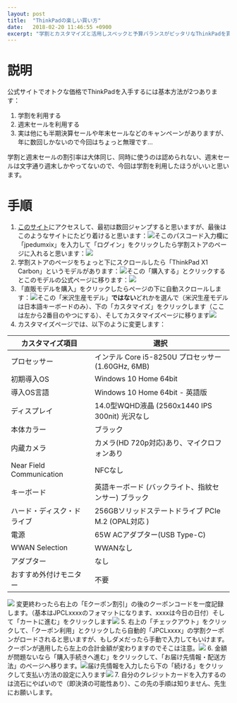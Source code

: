 ```yaml
---
layout: post
title:  "ThinkPadの楽しい買い方"
date:   2018-02-20 11:46:55 +0900
excerpt: "学割とカスタマイズと活用しスペックと予算バランスがピッタリなThinkPadを買おう"
---
```

# 説明

公式サイトでオトクな価格でThinkPadを入手するには基本方法が2つあります：

1. 学割を利用する
2. 週末セールを利用する
3. 実は他にも半期決算セールや年末セールなどのキャンペーンがありますが、年に数回しかないので今回はちょっと無理です…

学割と週末セールの割引率は大体同じ、同時に使うのは認められない、週末セールは文字通り週末しかやってないので、今回は学割を利用したほうがいいと思います。

# 手順

1. [このサイト](https://www3.lenovo.com/jp/ja/jpcepp60/deals/closed/education/)にアクセスして、最初は数回ジャンプすると思いますが、最後はこのようなサイトにたどり着けると思います：![](http://7xt9ka.com2.z0.glb.qiniucdn.com/thinkpad00.png)そこのパスコード入力欄に「jpedumxix」を入力して「ログイン」をクリックしたら学割ストアのページに入れると思います：![](http://7xt9ka.com2.z0.glb.qiniucdn.com/thinkpad01.png)
2. 学割ストアのページをちょっと下にスクロールしたら「ThinkPad X1 Carbon」というモデルがあります：![](http://7xt9ka.com2.z0.glb.qiniucdn.com/thinkpad03.png)そこの「購入する」とクリックするとこのモデルの公式ページに移ります：![](http://7xt9ka.com2.z0.glb.qiniucdn.com/thinkpad04.png)
3. 「直販モデルを購入」をクリックしたらページの下に自動スクロールします：![](http://7xt9ka.com2.z0.glb.qiniucdn.com/thinkpad05.png)そこの「米沢生産モデル」**ではない**どれかを選んで（米沢生産モデルは日本語キーボードのみ）、下の「カスタマイズ」をクリックします（ここは左から2番目のやつにする）、そしてカスタマイズページに移ります![](http://7xt9ka.com2.z0.glb.qiniucdn.com/thinkpad06.png)
4. カスタマイズページでは、以下のように変更します：

| カスタマイズ項目           | 選択                                                 |
| -------------------------- | ---------------------------------------------------- |
| プロセッサー               | インテル Core i5-8250U プロセッサー (1.60GHz, 6MB)   |
| 初期導入OS                 | Windows 10 Home 64bit                                |
| 導入OS言語                 | Windows 10 Home 64bit - 英語版                       |
| ディスプレイ               | 14.0型WQHD液晶 (2560x1440 IPS 300nit) 光沢なし       |
| 本体カラー                 | ブラック                                             |
| 内蔵カメラ                 | カメラ(HD 720p対応)あり、マイクロフォンあり          |
| Near Field Communication   | NFCなし                                              |
| キーボード                 | 英語キーボード (バックライト、指紋センサー) ブラック |
| ハード・ディスク・ドライブ | 256GBソリッドステートドライブ PCIe M.2 (OPAL対応 )   |
| 電源                       | 65W ACアダプター(USB Type-C)                         |
| WWAN Selection             | WWANなし                                             |
| アダプター                 | なし                                                 |
| おすすめ外付けモニター     | 不要                                                 |

![](http://7xt9ka.com2.z0.glb.qiniucdn.com/thinkpad07.png)
変更終わったら右上の「Eクーポン割引」の後のクーポンコードを一度記録します。（基本はJPCLxxxxのフォマットになります、xxxxは今日の日付）そして「カートに進む」をクリックします![](http://7xt9ka.com2.z0.glb.qiniucdn.com/thinkpad08.png)
5. 右上の「チェックアウト」をクリックして、「クーポン利用」とクリックしたら自動的「JPCLxxxx」の学割クーポンがロードされると思いますが、もしダメだったら手動で入力してもいけます。クーポンが適用したら左上の合計金額が変わりますのでそこは注意。![](http://7xt9ka.com2.z0.glb.qiniucdn.com/thinkpad09.png)
6. 金額が問題ないなら「購入手続きへ進む」をクリックして、「お届け先情報・配送方法」のページへ移ります。![](http://7xt9ka.com2.z0.glb.qiniucdn.com/thinkpad10.png)届け先情報を入力したら下の「続ける」をクリックして支払い方法の設定に入ります![](http://7xt9ka.com2.z0.glb.qiniucdn.com/thinkpad11.png)
7. 自分のクレジットカードを入力するのは流石にやばいので（即決済の可能性あり）、この先の手順は知りません、先生にお願いします。
